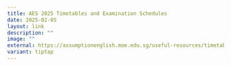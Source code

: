 ```yaml
---
title: AES 2025 Timetables and Examination Schedules
date: 2025-02-05
layout: link
description: ""
image: ""
external: https://assumptionenglish.moe.edu.sg/useful-resources/timetable-examinations/
variant: tiptap
---
```

